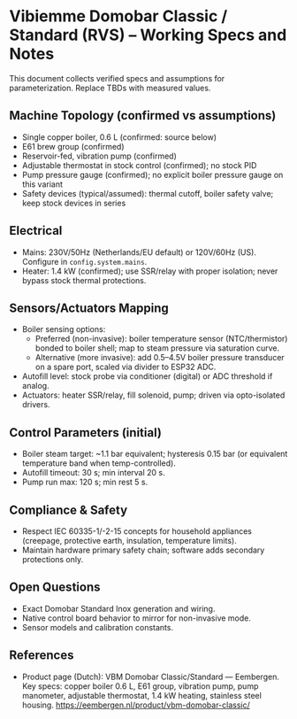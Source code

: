 # Vibiemme Domobar Classic / Standard (RVS) – Working Specs and Notes

This document collects verified specs and assumptions for parameterization. Replace TBDs with measured values.

## Machine Topology (confirmed vs assumptions)

- Single copper boiler, 0.6 L (confirmed: source below)
- E61 brew group (confirmed)
- Reservoir-fed, vibration pump (confirmed)
- Adjustable thermostat in stock control (confirmed); no stock PID
- Pump pressure gauge (confirmed); no explicit boiler pressure gauge on this variant
- Safety devices (typical/assumed): thermal cutoff, boiler safety valve; keep stock devices in series

## Electrical

- Mains: 230V/50Hz (Netherlands/EU default) or 120V/60Hz (US). Configure in `config.system.mains`.
- Heater: 1.4 kW (confirmed); use SSR/relay with proper isolation; never bypass stock thermal protections.

## Sensors/Actuators Mapping

- Boiler sensing options:
	- Preferred (non-invasive): boiler temperature sensor (NTC/thermistor) bonded to boiler shell; map to steam pressure via saturation curve.
	- Alternative (more invasive): add 0.5–4.5V boiler pressure transducer on a spare port, scaled via divider to ESP32 ADC.
- Autofill level: stock probe via conditioner (digital) or ADC threshold if analog.
- Actuators: heater SSR/relay, fill solenoid, pump; driven via opto-isolated drivers.

## Control Parameters (initial)

- Boiler steam target: ~1.1 bar equivalent; hysteresis 0.15 bar (or equivalent temperature band when temp-controlled).
- Autofill timeout: 30 s; min interval 20 s.
- Pump run max: 120 s; min rest 5 s.

## Compliance & Safety

- Respect IEC 60335-1/-2-15 concepts for household appliances (creepage, protective earth, insulation, temperature limits).
- Maintain hardware primary safety chain; software adds secondary protections only.

## Open Questions

- Exact Domobar Standard Inox generation and wiring.
- Native control board behavior to mirror for non-invasive mode.
- Sensor models and calibration constants.

## References

- Product page (Dutch): VBM Domobar Classic/Standard — Eembergen. Key specs: copper boiler 0.6 L, E61 group, vibration pump, pump manometer, adjustable thermostat, 1.4 kW heating, stainless steel housing. <https://eembergen.nl/product/vbm-domobar-classic/>
